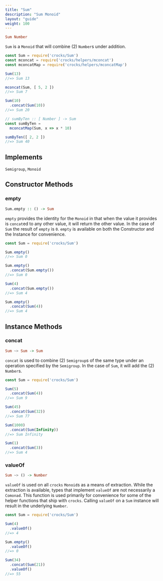 ```yaml
---
title: "Sum"
description: "Sum Monoid"
layout: "guide"
weight: 100
---
```


```haskell
Sum Number
```

`Sum` is a `Monoid` that will combine (2) `Number`s under addition.

```javascript
const Sum = require('crocks/Sum')
const mconcat = require('crocks/helpers/mconcat')
const mconcatMap = require('crocks/helpers/mconcatMap')

Sum(13)
//=> Sum 13

mconcat(Sum, [ 5, 2 ])
//=> Sum 7

Sum(10)
  .concat(Sum(10))
//=> Sum 20

// sumByTen :: [ Number ] -> Sum
const sumByTen =
  mconcatMap(Sum, x => x * 10)

sumByTen([ 2, 2 ])
//=> Sum 40
```

<article id="topic-implements">

## Implements

`Semigroup`, `Monoid`

</article>

<article id="topic-constructor">

## Constructor Methods

### empty

```haskell
Sum.empty :: () -> Sum
```

`empty` provides the identity for the `Monoid` in that when the value it
provides is `concat`ed to any other value, it will return the other value. In
the case of `Sum` the result of `empty` is `0`. `empty` is available on both
the Constructor and the Instance for convenience.

```javascript
const Sum = require('crocks/Sum')

Sum.empty()
//=> Sum 0

Sum.empty()
  .concat(Sum.empty())
//=> Sum 0

Sum(4)
  .concat(Sum.empty())
//=> Sum 4

Sum.empty()
  .concat(Sum(4))
//=> Sum 4
```

</article>

<article id="topic-instance">

## Instance Methods

### concat

```haskell
Sum ~> Sum -> Sum
```

`concat` is used to combine (2) `Semigroup`s of the same type under an
operation specified by the `Semigroup`. In the case of `Sum`, it will add the
(2) `Number`s.

```javascript
const Sum = require('crocks/Sum')

Sum(5)
  .concat(Sum(4))
//=> Sum 9

Sum(45)
  .concat(Sum(32))
//=> Sum 77

Sum(1000)
  .concat(Sum(Infinity))
//=> Sum Infinity

Sum(1)
  .concat(Sum(3))
//=> Sum 4
```

### valueOf

```haskell
Sum ~> () -> Number
```

`valueOf` is used on all `crocks` `Monoid`s as a means of extraction. While the
extraction is available, types that implement `valueOf` are not necessarily a
`Comonad`. This function is used primarily for convenience for some of the
helper functions that ship with `crocks`. Calling `valueOf` on a `Sum` instance
will result in the underlying `Number`.

```javascript
const Sum = require('crocks/Sum')

Sum(4)
  .valueOf()
//=> 4

Sum.empty()
  .valueOf()
//=> 0

Sum(34)
  .concat(Sum(21))
  .valueOf()
//=> 55
```

</article>
